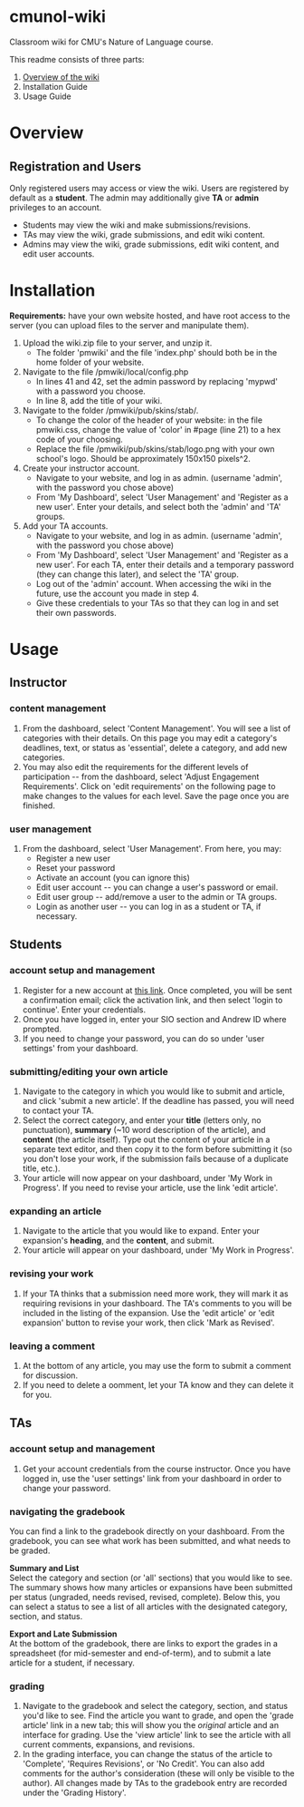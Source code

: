 # cmunol-wiki
Classroom wiki for CMU's Nature of Language course. 

This readme consists of three parts:
1. [Overview of the wiki](/cmunol-wiki#Overview)
2. Installation Guide
3. Usage Guide

# Overview
## Registration and Users

Only registered users may access or view the wiki. Users are registered by default as a **student**. The admin may additionally give **TA** or **admin** privileges to an account.
- Students may view the wiki and make submissions/revisions.
- TAs may view the wiki, grade submissions, and edit wiki content.
- Admins may view the wiki, grade submissions, edit wiki content, and edit user accounts. 



# Installation

**Requirements:** have your own website hosted, and have root access to the server (you can upload files to the server and manipulate them).

1. Upload the wiki.zip file to your server, and unzip it. 
    * The folder 'pmwiki' and the file 'index.php' should both be in the home folder of your website.
2. Navigate to the file /pmwiki/local/config.php
    * In lines 41 and 42, set the admin password by replacing 'mypwd' with a password you choose. 
    * In line 8, add the title of your wiki. 
3. Navigate to the folder /pmwiki/pub/skins/stab/.
    * To change the color of the header of your website: in the file pmwiki.css, change the value of 'color' in #page (line 21) to a hex code of your choosing.
    * Replace the file /pmwiki/pub/skins/stab/logo.png with your own school's logo. Should be approximately 150x150 pixels^2. 
4. Create your instructor account.
    * Navigate to your website, and log in as admin. (username 'admin', with the password you chose above)
    * From 'My Dashboard', select 'User Management' and 'Register as a new user'. Enter your details, and select both the 'admin' and 'TA' groups.
5. Add your TA accounts.
    * Navigate to your website, and log in as admin. (username 'admin', with the password you chose above)
    * From 'My Dashboard', select 'User Management' and 'Register as a new user'. For each TA, enter their details and a temporary password (they can change this later), and select the 'TA' group.
    * Log out of the 'admin' account. When accessing the wiki in the future, use the account you made in step 4.
    * Give these credentials to your TAs so that they can log in and set their own passwords. 

# Usage
## Instructor

### content management

1. From the dashboard, select 'Content Management'. You will see a list of categories with their details. On this page you may edit a category's deadlines, text, or status as 'essential', delete a category, and add new categories.
3. You may also edit the requirements for the different levels of participation -- from the dashboard, select 'Adjust Engagement Requirements'. Click on 'edit requirements' on the following page to make changes to the values for each level. Save the page once you are finished. 

### user management

1. From the dashboard, select 'User Management'. From here, you may:
   * Register a new user
   * Reset your password
   * Activate an account (you can ignore this)
   * Edit user account -- you can change a user's password or email.
   * Edit user group -- add/remove a user to the admin or TA groups. 
   * Login as another user -- you can log in as a student or TA, if necessary. 

## Students

### account setup and management

1. Register for a new account at [this link](https://cmunol-wiki.com/pmwiki/pmwiki.php?n=WikiHome.MyDashboard?action=user/new). Once completed, you will be sent a confirmation email; click the activation link, and then select 'login to continue'. Enter your credentials.
2. Once you have logged in, enter your SIO section and Andrew ID where prompted. 
3. If you need to change your password, you can do so under 'user settings' from your dashboard. 

### submitting/editing your own article

1. Navigate to the category in which you would like to submit and article, and click 'submit a new article'. If the deadline has passed, you will need to contact your TA.
2. Select the correct category, and enter your **title** (letters only, no punctuation), **summary** (~10 word description of the article), and **content** (the article itself). Type out the content of your article in a separate text editor, and then copy it to the form before submitting it (so you don't lose your work, if the submission fails because of a duplicate title, etc.). 
3. Your article will now appear on your dashboard, under 'My Work in Progress'. If you need to revise your article, use the link 'edit article'.

### expanding an article

1. Navigate to the article that you would like to expand. Enter your expansion's **heading**, and the **content**, and submit.
2. Your article will appear on your dashboard, under 'My Work in Progress'. 

### revising your work

1. If your TA thinks that a submission need more work, they will mark it as requiring revisions in your dashboard. The TA's comments to you will be included in the listing of the expansion. Use the 'edit article' or 'edit expansion' button to revise your work, then click 'Mark as Revised'. 

### leaving a comment

1. At the bottom of any article, you may use the form to submit a comment for discussion.
2. If you need to delete a oomment, let your TA know and they can delete it for you. 

## TAs

### account setup and management

1. Get your account credentials from the course instructor. Once you have logged in, use the 'user settings' link from your dashboard in order to change your password. 

### navigating the gradebook

You can find a link to the gradebook directly on your dashboard. From the gradebook, you can see what work has been submitted, and what needs to be graded.

**Summary and List**  
Select the category and section (or 'all' sections) that you would like to see. The summary shows how many articles or expansions have been submitted per status (ungraded, needs revised, revised, complete). Below this, you can select a status to see a list of all articles with the designated category, section, and status.

**Export and Late Submission**  
At the bottom of the gradebook, there are links to export the grades in a spreadsheet (for mid-semester and end-of-term), and to submit a late article for a student, if necessary.

### grading

1. Navigate to the gradebook and select the category, section, and status you'd like to see. Find the article you want to grade, and open the 'grade article' link in a new tab; this will show you the _original_ article and an interface for grading. Use the 'view article' link to see the article with all current comments, expansions, and revisions.
2. In the grading interface, you can change the status of the article to 'Complete', 'Requires Revisions', or 'No Credit'. You can also add comments for the author's consideration (these will only be visible to the author). All changes made by TAs to the gradebook entry are recorded under the 'Grading History'. 

